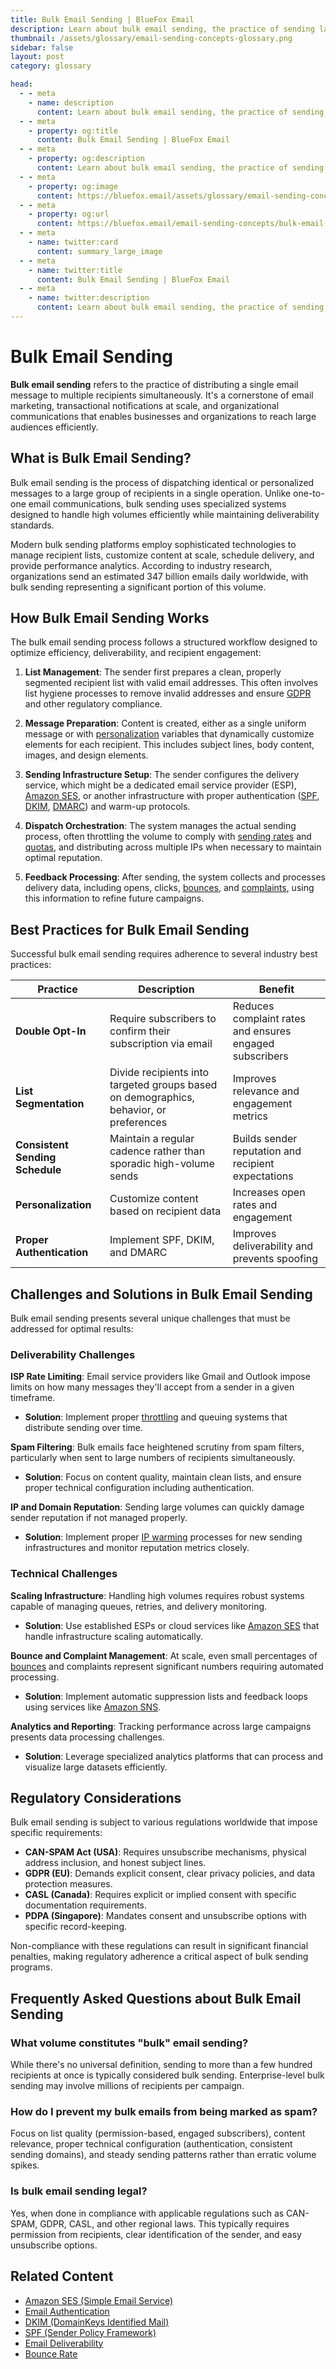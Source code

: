 ```yaml
---
title: Bulk Email Sending | BlueFox Email
description: Learn about bulk email sending, the practice of sending large volumes of emails to multiple recipients simultaneously, used for marketing campaigns, newsletters, and announcements.
thumbnail: /assets/glossary/email-sending-concepts-glossary.png
sidebar: false
layout: post
category: glossary

head:
  - - meta
    - name: description
      content: Learn about bulk email sending, the practice of sending large volumes of emails to multiple recipients simultaneously, used for marketing campaigns, newsletters, and announcements.
  - - meta
    - property: og:title
      content: Bulk Email Sending | BlueFox Email
  - - meta
    - property: og:description
      content: Learn about bulk email sending, the practice of sending large volumes of emails to multiple recipients simultaneously, used for marketing campaigns, newsletters, and announcements.
  - - meta
    - property: og:image
      content: https://bluefox.email/assets/glossary/email-sending-concepts-glossary.png
  - - meta
    - property: og:url
      content: https://bluefox.email/email-sending-concepts/bulk-email-sending
  - - meta
    - name: twitter:card
      content: summary_large_image
  - - meta
    - name: twitter:title
      content: Bulk Email Sending | BlueFox Email
  - - meta
    - name: twitter:description
      content: Learn about bulk email sending, the practice of sending large volumes of emails to multiple recipients simultaneously, used for marketing campaigns, newsletters, and announcements.
---
```


# Bulk Email Sending

**Bulk email sending** refers to the practice of distributing a single email message to multiple recipients simultaneously. It's a cornerstone of email marketing, transactional notifications at scale, and organizational communications that enables businesses and organizations to reach large audiences efficiently.

## What is Bulk Email Sending?

Bulk email sending is the process of dispatching identical or personalized messages to a large group of recipients in a single operation. Unlike one-to-one email communications, bulk sending uses specialized systems designed to handle high volumes efficiently while maintaining deliverability standards.

Modern bulk sending platforms employ sophisticated technologies to manage recipient lists, customize content at scale, schedule delivery, and provide performance analytics. According to industry research, organizations send an estimated 347 billion emails daily worldwide, with bulk sending representing a significant portion of this volume.

## How Bulk Email Sending Works

The bulk email sending process follows a structured workflow designed to optimize efficiency, deliverability, and recipient engagement:

1. **List Management**: The sender first prepares a clean, properly segmented recipient list with valid email addresses. This often involves list hygiene processes to remove invalid addresses and ensure [GDPR](https://gdpr.eu/email-marketing/) and other regulatory compliance.

2. **Message Preparation**: Content is created, either as a single uniform message or with [personalization](/docs/email-personalization) variables that dynamically customize elements for each recipient. This includes subject lines, body content, images, and design elements.

3. **Sending Infrastructure Setup**: The sender configures the delivery service, which might be a dedicated email service provider (ESP), [Amazon SES](/aws-concepts/aws-ses), or another infrastructure with proper authentication ([SPF](/email-sending-concepts/spf), [DKIM](/email-sending-concepts/dkim), [DMARC](/email-sending-concepts/dmarc)) and warm-up protocols.

4. **Dispatch Orchestration**: The system manages the actual sending process, often throttling the volume to comply with [sending rates](/aws-concepts/aws-sending-rate) and [quotas](/aws-concepts/aws-sending-quota), and distributing across multiple IPs when necessary to maintain optimal reputation.

5. **Feedback Processing**: After sending, the system collects and processes delivery data, including opens, clicks, [bounces](/email-sending-concepts/bounces), and [complaints](/email-sending-concepts/complaints), using this information to refine future campaigns.

## Best Practices for Bulk Email Sending

Successful bulk email sending requires adherence to several industry best practices:

| Practice | Description | Benefit |
|----------|-------------|---------|
| **Double Opt-In** | Require subscribers to confirm their subscription via email | Reduces complaint rates and ensures engaged subscribers |
| **List Segmentation** | Divide recipients into targeted groups based on demographics, behavior, or preferences | Improves relevance and engagement metrics |
| **Consistent Sending Schedule** | Maintain a regular cadence rather than sporadic high-volume sends | Builds sender reputation and recipient expectations |
| **Personalization** | Customize content based on recipient data | Increases open rates and engagement |
| **Proper Authentication** | Implement SPF, DKIM, and DMARC | Improves deliverability and prevents spoofing |

## Challenges and Solutions in Bulk Email Sending

Bulk email sending presents several unique challenges that must be addressed for optimal results:

### Deliverability Challenges

**ISP Rate Limiting**: Email service providers like Gmail and Outlook impose limits on how many messages they'll accept from a sender in a given timeframe.
- **Solution**: Implement proper [throttling](https://www.sparkpost.com/blog/email-throttling-explained/) and queuing systems that distribute sending over time.

**Spam Filtering**: Bulk emails face heightened scrutiny from spam filters, particularly when sent to large numbers of recipients simultaneously.
- **Solution**: Focus on content quality, maintain clean lists, and ensure proper technical configuration including authentication.

**IP and Domain Reputation**: Sending large volumes can quickly damage sender reputation if not managed properly.
- **Solution**: Implement proper [IP warming](https://sendgrid.com/blog/ip-warming-guide/) processes for new sending infrastructures and monitor reputation metrics closely.

### Technical Challenges

**Scaling Infrastructure**: Handling high volumes requires robust systems capable of managing queues, retries, and delivery monitoring.
- **Solution**: Use established ESPs or cloud services like [Amazon SES](/aws-concepts/aws-ses) that handle infrastructure scaling automatically.

**Bounce and Complaint Management**: At scale, even small percentages of [bounces](/email-sending-concepts/bounces) and complaints represent significant numbers requiring automated processing.
- **Solution**: Implement automatic suppression lists and feedback loops using services like [Amazon SNS](/aws-concepts/aws-sns).

**Analytics and Reporting**: Tracking performance across large campaigns presents data processing challenges.
- **Solution**: Leverage specialized analytics platforms that can process and visualize large datasets efficiently.

## Regulatory Considerations

Bulk email sending is subject to various regulations worldwide that impose specific requirements:

- **CAN-SPAM Act (USA)**: Requires unsubscribe mechanisms, physical address inclusion, and honest subject lines.
- **GDPR (EU)**: Demands explicit consent, clear privacy policies, and data protection measures.
- **CASL (Canada)**: Requires explicit or implied consent with specific documentation requirements.
- **PDPA (Singapore)**: Mandates consent and unsubscribe options with specific record-keeping.

Non-compliance with these regulations can result in significant financial penalties, making regulatory adherence a critical aspect of bulk sending programs.

## Frequently Asked Questions about Bulk Email Sending

### What volume constitutes "bulk" email sending?

While there's no universal definition, sending to more than a few hundred recipients at once is typically considered bulk sending. Enterprise-level bulk sending may involve millions of recipients per campaign.

### How do I prevent my bulk emails from being marked as spam?

Focus on list quality (permission-based, engaged subscribers), content relevance, proper technical configuration (authentication, consistent sending domains), and steady sending patterns rather than erratic volume spikes.

### Is bulk email sending legal?

Yes, when done in compliance with applicable regulations such as CAN-SPAM, GDPR, CASL, and other regional laws. This typically requires permission from recipients, clear identification of the sender, and easy unsubscribe options.


## Related Content

- [Amazon SES (Simple Email Service)](/aws-concepts/aws-ses)
- [Email Authentication](/email-sending-concepts/email-authentication)
- [DKIM (DomainKeys Identified Mail)](/email-sending-concepts/dkim)
- [SPF (Sender Policy Framework)](/email-sending-concepts/spf)
- [Email Deliverability](/email-sending-concepts/email-authentication)
- [Bounce Rate](/email-sending-concepts/bounce-rate)

<GlossaryCTA />
